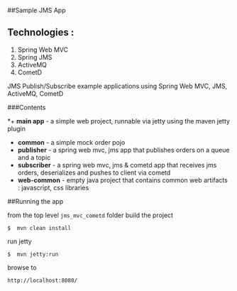 ##Sample JMS App

Technologies : 
--------------
1. Spring Web MVC
2. Spring JMS
3. ActiveMQ
4. CometD


JMS Publish/Subscribe example applications using Spring Web MVC, JMS, ActiveMQ, CometD


###Contents

*+ **main app** - a simple web project, runnable via jetty using the maven jetty plugin
+ **common** - a simple mock order pojo
+ **publisher** - a spring web mvc, jms app that publishes orders on a queue and a topic
+ **subscriber** - a spring web mvc, jms & cometd app that receives jms orders, deserializes and pushes to client via cometd
+ **web-common** - empty java project that contains common web artifacts : javascript, css libraries 


##Running the app

from the top level `jms_mvc_cometd` folder build the project

```
$  mvn clean install
```

run jetty

```
$  mvn jetty:run
```


browse to 

```
http://localhost:8080/
```

